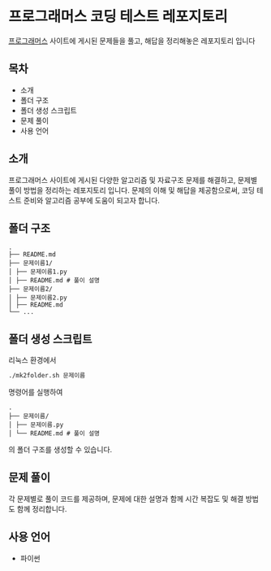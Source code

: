 # 프로그래머스 코딩 테스트 레포지토리

[프로그래머스][1] 사이트에 게시된 문제들을 풀고, 해답을 정리해놓은 레포지토리 입니다

## 목차

- 소개
- 폴더 구조
- 폴더 생성 스크립트
- 문제 풀이
- 사용 언어

## 소개

프로그래머스 사이트에 게시된 다양한 알고리즘 및 자료구조 문제를 해결하고, 문제별 풀이 방법을 정리하는 레포지토리 입니다. 문제의 이해 및 해답을 제공함으로써, 코딩 테스트 준비와 알고리즘 공부에 도움이 되고자 합니다.

## 폴더 구조

```
.
├── README.md
├── 문제이름1/
│ ├── 문제이름1.py
│ ├── README.md # 풀이 설명
├── 문제이름2/
│ ├── 문제이름2.py
│ ├── README.md
└── ...
```

## 폴더 생성 스크립트

리눅스 환경에서

```zsh
./mk2folder.sh 문제이름
```

명령어를 실행하여

```
.
├── 문제이름/
│ ├── 문제이름.py
│ └── README.md # 풀이 설명
```

의 폴더 구조를 생성할 수 있습니다.

## 문제 풀이

각 문제별로 풀이 코드를 제공하며, 문제에 대한 설명과 함께 시간 복잡도 및 해결 방법도 함께 정리합니다.

## 사용 언어

- 파이썬

[1]: https://school.programmers.co.kr/learn/challenges?order=recent

